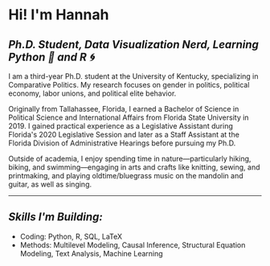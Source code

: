 # Hi! I'm Hannah 
## *Ph.D. Student, Data Visualization Nerd, Learning Python 🐍 and R 🌀*

I am a third-year Ph.D. student at the University of Kentucky, specializing in Comparative Politics. My research focuses on gender in politics, political economy, labor unions, and political elite behavior.

Originally from Tallahassee, Florida, I earned a Bachelor of Science in Political Science and International Affairs from Florida State University in 2019. I gained practical experience as a Legislative Assistant during Florida's 2020 Legislative Session and later as a Staff Assistant at the Florida Division of Administrative Hearings before pursuing my Ph.D.

Outside of academia, I enjoy spending time in nature—particularly hiking, biking, and swimming—engaging in arts and crafts like knitting, sewing, and printmaking, and playing oldtime/bluegrass music on the mandolin and guitar, as well as singing.

---
## *Skills I'm Building:*
- Coding: Python, R, SQL, LaTeX
- Methods: Multilevel Modeling, Causal Inference, Structural Equation Modeling, Text Analysis, Machine Learning


